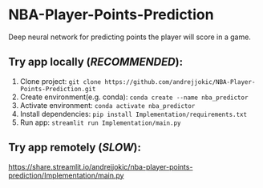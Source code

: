 # NBA-Player-Points-Prediction
Deep neural network for predicting points the player will score in a game.

## Try app locally (***RECOMMENDED***):
1. Clone project: `git clone https://github.com/andrejjokic/NBA-Player-Points-Prediction.git`
2. Create environment(e.g. conda): `conda create --name nba_predictor`
3. Activate environment: `conda activate nba_predictor`
4. Install dependencies: `pip install Implementation/requirements.txt`
5. Run app: `streamlit run Implementation/main.py`

## Try app remotely (***SLOW***):
<https://share.streamlit.io/andrejjokic/nba-player-points-prediction/Implementation/main.py>
